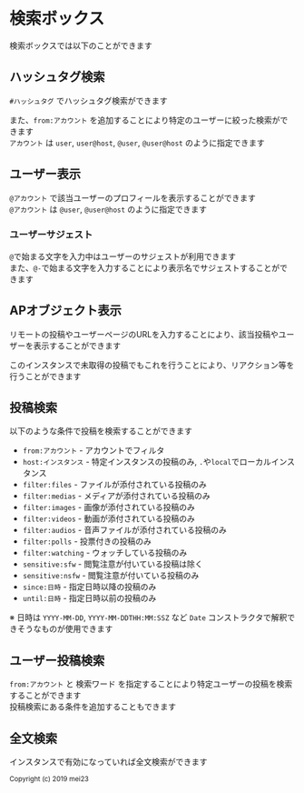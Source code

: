 # 検索ボックス

検索ボックスでは以下のことができます

## ハッシュタグ検索

`#ハッシュタグ` でハッシュタグ検索ができます

また、`from:アカウント` を追加することにより特定のユーザーに絞った検索ができます  
`アカウント` は `user`, `user@host`, `@user`, `@user@host` のように指定できます

## ユーザー表示

`@アカウント` で該当ユーザーのプロフィールを表示することができます  
`@アカウント` は `@user`, `@user@host` のように指定できます

### ユーザーサジェスト

`@`で始まる文字を入力中はユーザーのサジェストが利用できます  
また、`@-`で始まる文字を入力することにより表示名でサジェストすることができます

## APオブジェクト表示

リモートの投稿やユーザーページのURLを入力することにより、該当投稿やユーザーを表示することができます

このインスタンスで未取得の投稿でもこれを行うことにより、リアクション等を行うことができます

## 投稿検索

以下のような条件で投稿を検索することができます

- `from:アカウント`  - アカウントでフィルタ
- `host:インスタンス` - 特定インスタンスの投稿のみ, `.`や`local`でローカルインスタンス
- `filter:files` - ファイルが添付されている投稿のみ
- `filter:medias` - メディアが添付されている投稿のみ
- `filter:images` - 画像が添付されている投稿のみ
- `filter:videos` - 動画が添付されている投稿のみ
- `filter:audios` - 音声ファイルが添付されている投稿のみ
- `filter:polls` - 投票付きの投稿のみ
- `filter:watching` - ウォッチしている投稿のみ
- `sensitive:sfw` - 閲覧注意が付いている投稿は除く
- `sensitive:nsfw` - 閲覧注意が付いている投稿のみ
- `since:日時` - 指定日時以降の投稿のみ
- `until:日時` - 指定日時以前の投稿のみ

※ 日時は `YYYY-MM-DD`, `YYYY-MM-DDTHH:MM:SSZ` など `Date` コンストラクタで解釈できそうなものが使用できます

## ユーザー投稿検索

`from:アカウント` と 検索ワード を指定することにより特定ユーザーの投稿を検索することができます  
投稿検索にある条件を追加することもできます

## 全文検索

インスタンスで有効になっていれば全文検索ができます

<div class="copyright"><small>Copyright (c) 2019 mei23</small></div>
